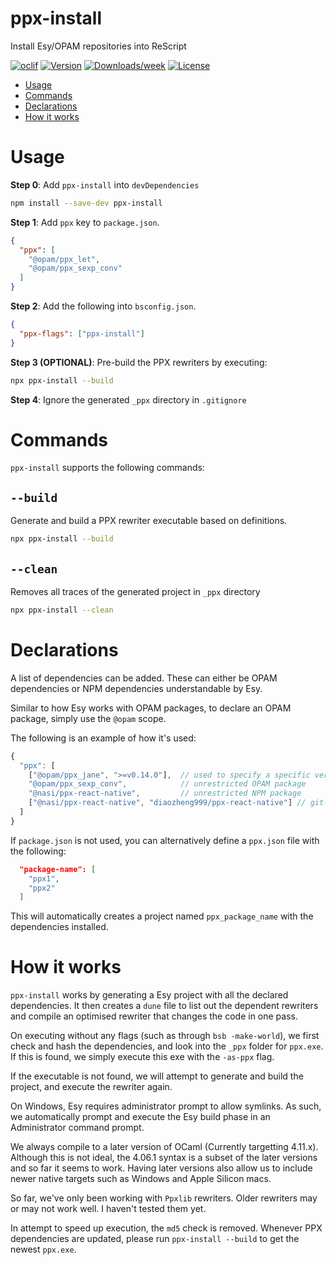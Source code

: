 ppx-install
=================

Install Esy/OPAM repositories into ReScript

[![oclif](https://img.shields.io/badge/cli-oclif-brightgreen.svg)](https://oclif.io)
[![Version](https://img.shields.io/npm/v/ppx-install.svg)](https://npmjs.org/package/ppx-install)
[![Downloads/week](https://img.shields.io/npm/dw/ppx-install.svg)](https://npmjs.org/package/ppx-install)
[![License](https://img.shields.io/npm/l/ppx-install.svg)](https://github.com/diaozheng999/ppx-install/blob/master/package.json)

<!-- toc -->
* [Usage](#usage)
* [Commands](#commands)
* [Declarations](#declarations)
* [How it works](#how-it-works)
<!-- tocstop -->
# Usage
**Step 0**: Add `ppx-install` into `devDependencies`

```sh
npm install --save-dev ppx-install
```

**Step 1**: Add `ppx` key to `package.json`.

```json
{
  "ppx": [
    "@opam/ppx_let",
    "@opam/ppx_sexp_conv"
  ]
}
```

**Step 2**: Add the following into `bsconfig.json`.

```json
{
  "ppx-flags": ["ppx-install"]
}
```

**Step 3 (OPTIONAL)**: Pre-build the PPX rewriters by executing:
```sh
npx ppx-install --build
```

**Step 4**: Ignore the generated `_ppx` directory in `.gitignore`

# Commands

`ppx-install` supports the following commands:

## `--build`

Generate and build a PPX rewriter executable based on definitions. 

```sh
npx ppx-install --build
```

## `--clean`
Removes all traces of the generated project in `_ppx` directory

```sh
npx ppx-install --clean
```

# Declarations

A list of dependencies can be added. These can either be OPAM dependencies or
NPM dependencies understandable by Esy.

Similar to how Esy works with OPAM packages, to declare an OPAM package, simply
use the `@opam` scope.

The following is an example of how it's used:

```javascript
{
  "ppx": [
    ["@opam/ppx_jane", ">=v0.14.0"],  // used to specify a specific version
    "@opam/ppx_sexp_conv",            // unrestricted OPAM package
    "@nasi/ppx-react-native",         // unrestricted NPM package
    ["@nasi/ppx-react-native", "diaozheng999/ppx-react-native"] // git-repositories can also be used as version specifications
  ]
}
```

If `package.json` is not used, you can alternatively define a `ppx.json` file
with the following:

```json
  "package-name": [
    "ppx1",
    "ppx2"
  ]
```

This will automatically creates a project named `ppx_package_name` with the
dependencies installed.

# How it works

`ppx-install` works by generating a Esy project with all the declared
dependencies. It then creates a `dune` file to list out the dependent rewriters
and compile an optimised rewriter that changes the code in one pass.

On executing without any flags (such as through `bsb -make-world`), we first
check and hash the dependencies, and look into the `_ppx` folder for
`ppx.exe`. If this is found, we simply execute this exe with the `-as-ppx` flag.

If the executable is not found, we will attempt to generate and build the
project, and execute the rewriter again.

On Windows, Esy requires administrator prompt to allow symlinks. As such, we
automatically prompt and execute the Esy build phase in an Administrator command
prompt.

We always compile to a later version of OCaml (Currently targetting 4.11.x).
Although this is not ideal, the 4.06.1 syntax is a subset of the later versions
and so far it seems to work. Having later versions also allow us to include
newer native targets such as Windows and Apple Silicon macs.

So far, we've only been working with `Ppxlib` rewriters. Older rewriters may
or may not work well. I haven't tested them yet.

In attempt to speed up execution, the `md5` check is removed. Whenever PPX
dependencies are updated, please run `ppx-install --build` to get the newest
`ppx.exe`.

